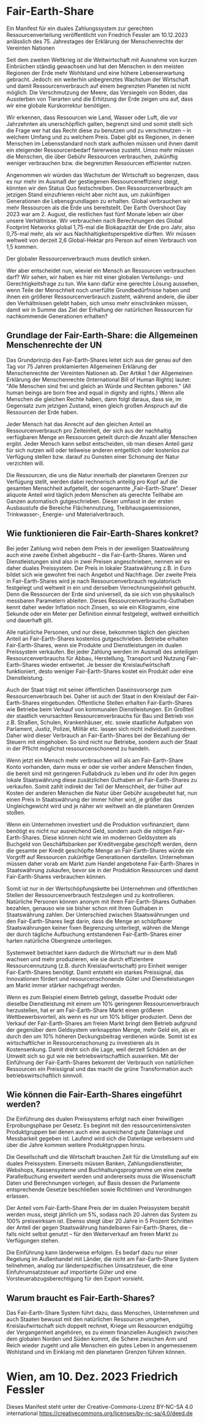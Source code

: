 # Fair-Earth-Share

Ein Manifest für ein duales Zahlungssystem zur gerechten Ressourcenverteilung 
veröffentlicht von Friedrich Fessler am 10.12.2023 
anlässlich des 75. Jahrestages der Erklärung der Menschenrechte der Vereinten Nationen


Seit dem zweiten Weltkrieg ist die Weltwirtschaft mit Ausnahme von kurzen Einbrüchen ständig gewachsen und hat den Menschen in den meisten Regionen der Erde mehr Wohlstand und eine höhere Lebenserwartung gebracht. Jedoch: ein weiterhin unbegrenztes Wachstum der Wirtschaft und damit Ressourcenverbrauch auf einem begrenzten Planeten ist nicht möglich. Die Verschmutzung der Meere, das Versiegeln von Böden, das Aussterben von Tierarten und die Erhitzung der Erde zeigen uns auf, dass wir eine globale Kurskorrektur benötigen.

Wir erkennen, dass Ressourcen wie Land, Wasser oder Luft, die vor Jahrzehnten als unerschöpflich galten, begrenzt sind und somit stellt sich die Frage wer hat das Recht diese zu benutzen und zu verschmutzen – in welchem Umfang und zu welchem Preis. Dabei gibt es Regionen, in denen Menschen im Lebensstandard noch stark aufholen müssen und ihnen damit ein steigender Ressourcenbedarf fairerweise zusteht. Umso mehr müssen die Menschen, die über Gebühr Ressourcen verbrauchen, zukünftig weniger verbrauchen bzw. die begrenzten Ressourcen effizienter nutzen.

Angenommen wir würden das Wachstum der Wirtschaft so begrenzen, dass es nur mehr im Ausmaß der gestiegenen Ressourceneffizienz steigt, könnten wir den Status Quo festschreiben. Den Ressourcenverbrauch am jetzigen Stand einzufrieren reicht aber nicht aus, um zukünftigen Generationen die Lebensgrundlagen zu erhalten. Global verbrauchen wir mehr Ressourcen als die Erde uns bereitstellt. Der Earth Overshoot Day 2023 war am 2. August, die restlichen fast fünf Monate leben wir über unsere Verhältnisse. Wir verbrauchen nach Berechnungen des Global Footprint Networks global 1,75-mal die Biokapazität der Erde pro Jahr, also 0,75-mal mehr, als wir aus Nachhaltigkeitsperspektive dürften. Wir müssen weltweit von derzeit 2,6 Global-Hektar pro Person auf einen Verbrauch von 1,5 kommen.

Der globaler Ressourcenverbrauch muss deutlich sinken.

Wer aber entscheidet nun, wieviel ein Mensch an Ressourcen verbrauchen darf? Wir sehen, wir haben es hier mit einer globalen Verteilungs- und Gerechtigkeitsfrage zu tun. Wie kann dafür eine gerechte Lösung aussehen, wenn Teile der Menschheit noch unerfüllte Grundbedürfnisse haben und ihnen ein größerer Ressourcenverbrauch zusteht, während andere, die über den Verhältnissen gelebt haben, sich umso mehr einschränken müssen, damit wir in Summe das Ziel der Erhaltung der natürlichen Ressourcen für nachkommende Generationen erhalten? 

## Grundlage der Fair-Earth-Share: die Allgemeinen Menschenrechte der UN

Das Grundprinzip des Fair-Earth-Shares leitet sich aus der genau auf den Tag vor 75 Jahren proklamierten Allgemeinen Erklärung der Menschenrechte der Vereinten Nationen ab. Der Artikel 1 der Allgemeinen Erklärung der Menschenrechte (International Bill of Human Rights) lautet: "Alle Menschen sind frei und gleich an Würde und Rechten geboren." (All human beings are born free and equal in dignity and rights.) Wenn alle Menschen die gleichen Rechte haben, dann folgt daraus, dass sie, im Gegensatz zum jetzigen Zustand, einen gleich großen Anspruch auf die Ressourcen der Erde haben.

Jeder Mensch hat das Anrecht auf den gleichen Anteil an Ressourcenverbrauch pro Zeiteinheit, der sich aus der nachhaltig verfügbaren Menge an Ressourcen geteilt durch die Anzahl aller Menschen ergibt. Jeder Mensch kann selbst entscheiden, ob man diesen Anteil ganz für sich nutzen will oder teilweise anderen entgeltlich oder kostenlos zur Verfügung stellen bzw. darauf zu Gunsten einer Schonung der Natur verzichten will.

Die Ressourcen, die uns die Natur innerhalb der planetaren Grenzen zur Verfügung stellt, werden dabei rechnerisch anteilig pro Kopf auf die gesamten Menschheit aufgeteilt, der sogenannte „Fair-Earth-Share“. Dieser aliquote Anteil wird täglich jedem Menschen als gerechte Teilhabe am Ganzen automatisch gutgeschrieben. Dieser umfasst in der ersten Ausbaustufe die Bereiche Flächennutzung, Treibhausgasemissionen, Trinkwasser-, Energie- und Materialverbrauch.

## Wie funktionieren die Fair-Earth-Shares konkret?

Bei jeder Zahlung wird neben dem Preis in der jeweiligen Staatswährung auch eine zweite Einheit abgebucht – die Fair-Earth-Shares. Waren und Dienstleistungen sind also in zwei Preisen angeschrieben, nennen wir es daher duales Preissystem. Der Preis in lokaler Staatswährung z.B. in Euro bildet sich wie gewohnt frei nach Angebot und Nachfrage. Der zweite Preis in Fair-Earth-Shares wird je nach Ressourcenverbrauch regulatorisch festgelegt und weltweit in ein und derselben Verrechnungseinheit gebucht. Denn die Ressourcen der Erde sind universell, da sie sich von physikalisch messbaren Parametern ableiten. Dieses Ressourcenverbrauchs-Guthaben kennt daher weder Inflation noch Zinsen, so wie ein Kilogramm, eine Sekunde oder ein Meter per Definition einmal festgelegt, weltweit einheitlich und dauerhaft gilt.

Alle natürliche Personen, und nur diese, bekommen täglich den gleichen Anteil an Fair-Earth-Shares kostenlos gutgeschrieben. Betriebe erhalten Fair-Earth-Shares, wenn sie Produkte und Dienstleistungen im dualen Preissystem verkaufen. Bei jeder Zahlung werden im Ausmaß des anteiligen Ressourcenverbrauchs für Abbau, Herstellung, Transport und Nutzung Fair-Earth-Shares wieder entwertet. Je besser die Kreislaufwirtschaft funktioniert, desto weniger Fair-Earth-Shares kostet ein Produkt oder eine Dienstleistung.

Auch der Staat trägt mit seiner öffentlichen Daseinsvorsorge zum Ressourcenverbrauch bei. Daher ist auch der Staat in den Kreislauf der Fair-Earth-Shares eingebunden. Öffentliche Stellen erhalten Fair-Earth-Shares wie Betriebe beim Verkauf von kommunalen Dienstleistungen. Ein Großteil der staatlich verursachten Ressourcenverbrauchs für Bau und Betrieb von z.B. Straßen, Schulen, Krankenhäuser, etc. sowie staatliche Aufgaben von Parlament, Justiz, Polizei, Militär etc. lassen sich nicht individuell zuordnen. Daher wird dieser Verbrauch an Fair-Earth-Shares bei der Bezahlung der Steuern mit eingehoben. So sind nicht nur Betriebe, sondern auch der Staat in der Pflicht möglichst ressourcenschonend zu handeln.

Wenn jetzt ein Mensch mehr verbrauchen will als am Fair-Earth-Share Konto vorhanden, dann muss er oder sie vorher andere Menschen finden, die bereit sind mit geringeren Fußabdruck zu leben und ihr oder ihm gegen lokale Staatswährung diese zusätzlichen Guthaben an Fair-Earth-Shares zu verkaufen. Somit zahlt indirekt der Teil der Menschheit, der früher auf Kosten der anderen Menschen die Natur über Gebühr ausgebeutet hat, nun einen Preis in Staatswährung der immer höher wird, je größer das Ungleichgewicht wird und je näher wir weltweit an die planetaren Grenzen stoßen.

Wenn ein Unternehmen investiert und die Produktion vorfinanziert, dann benötigt es nicht nur ausreichend Geld, sondern auch die nötigen Fair-Earth-Shares. Diese können nicht wie im modernen Geldsystem als Buchgeld von Geschäftsbanken per Kreditvergabe geschöpft werden, denn die gesamte per Kredit geschöpfte Menge an Fair-Earth-Shares würde ein Vorgriff auf Ressourcen zukünftige Generationen darstellen. Unternehmen müssen daher vorab am Markt zum Handel angebotene Fair-Earth-Shares in Staatswährung zukaufen, bevor sie in der Produktion Ressourcen und damit Fair-Earth-Shares verbrauchen können.

Somit ist nur in der Wertschöpfungskette bei Unternehmen und öffentlichen Stellen der Ressourcenverbrauch festzulegen und zu kontrollieren. Natürliche Personen können anonym mit ihren Fair-Earth-Shares Guthaben bezahlen, genauso wie sie bisher schon mit Ihren Guthaben in Staatswährung zahlen. Der Unterschied zwischen Staatswährungen und den Fair-Earth-Shares liegt darin, dass die Menge an schöpfbarer Staatswährungen keiner fixen Begrenzung unterliegt, währen die Menge der durch tägliche Aufbuchung entstandenen Fair-Earth-Shares einer harten natürliche Obergrenze unterliegen. 

Systemweit betrachtet kann dadurch die Wirtschaft nur in dem Maß wachsen und mehr produzieren, wie sie durch effizientere Ressourcennutzung (z.B. durch Kreislaufwirtschaft) pro Einheit weniger Fair-Earth-Shares benötigt. Damit entsteht ein starkes Preissignal, das Innovationen fördert und resourcenschonende Güter und Dienstleistungen am Markt immer stärker nachgefragt werden.

Wenn es zum Beispiel einem Betrieb gelingt, dasselbe Produkt oder dieselbe Dienstleistung mit einem um 10% geringeren Ressourcenverbrauch herzustellen, hat er am Fair-Earth-Share Markt einen größeren Wettbewerbsvorteil, als wenn es nur um 10% billiger produziert. Denn der Verkauf der Fair-Earth-Shares am freien Markt bringt dem Betrieb aufgrund der gegenüber dem Geldsystem verknappten Menge, mehr Geld ein, als er durch den um 10% höheren Deckungsbeitrag verdienen würde. Somit ist es wirtschaftlicher in Ressourcenschonung zu investieren als in Kostensenkung. Damit dreht sich die Lage, weil derzeit Schäden an der Umwelt sich so gut wie nie betriebswirtschaftlich auswirken. Mit der Einführung der Fair-Earth-Shares bekommt der Verbrauch von natürlichen Ressourcen ein Preissignal und das macht die grüne Transformation auch betriebswirtschaftlich sinnvoll.
 
## Wie können die Fair-Earth-Shares eingeführt werden?

Die Einführung des dualen Preissystems erfolgt nach einer freiwilligen Erprobungsphase per Gesetz. Es beginnt mit den ressourcenintensivsten Produktgruppen bei denen auch eine ausreichend gute Datenlage und Messbarkeit gegeben ist. Laufend wird sich die Datenlage verbessern und über die Jahre kommen weitere Produktgruppen hinzu.

Die Gesellschaft und die Wirtschaft brauchen Zeit für die Umstellung auf ein duales Preissystem. Einerseits müssen Banken, Zahlungsdienstleister, Webshops, Kassensysteme und Buchhaltungsprogramme um eine zweite Parallelbuchung erweitert werden und andererseits muss die Wissenschaft Daten und Berechnungen vorlegen, auf Basis dessen die Parlamente entsprechende Gesetze beschließen sowie Richtlinien und Verordnungen erlassen.

Der Anteil vom Fair-Earth-Share Preis der im dualen Preissystem bezahlt werden muss, steigt jährlich um 5%, sodass nach 20 Jahren das System zu 100% preiswirksam ist. Ebenso steigt über 20 Jahre in 5 Prozent Schritten der Anteil der gegen Staatswährung handelbaren Fair-Earth-Shares, die – falls nicht selbst genutzt – für den Weiterverkauf am freien Markt zu Verfügungen stehen.

Die Einführung kann länderweise erfolgen. Es bedarf dazu nur einer Regelung im Außenhandel mit Länder, die nicht am Fair-Earth-Share System teilnehmen, analog zur länderspezifischen Umsatzsteuer, die eine Einfuhrumsatzsteuer auf importierte Güter und eine Vorsteuerabzugsberechtigung für den Export vorsieht.

## Warum braucht es Fair-Earth-Shares?

Das Fair-Earth-Share System führt dazu, dass Menschen, Unternehmen und auch Staaten bewusst mit den natürlichen Ressourcen umgehen, Kreislaufwirtschaft sich doppelt rechnet, Kriege um Ressourcen endgültig der Vergangenheit angehören, es zu einem finanziellen Ausgleich zwischen dem globalen Norden und Süden kommt, die Schere zwischen Arm und Reich wieder zugeht und alle Menschen ein gutes Leben in angemessenem Wohlstand und im Einklang mit den planetaren Grenzen führen können.




# Wien, am 10. Dez. 2023						Friedrich Fessler

Dieses Manifest steht unter der Creative-Commons-Lizenz BY-NC-SA 4.0 international 
https://creativecommons.org/licenses/by-nc-sa/4.0/deed.de

